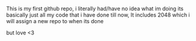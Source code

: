 <title> Hello Everyone </title>

This is my first github repo, i literally had/have no idea what im doing
its basically just all my code that i have done till now, 
It includes 2048 which i will assign a new repo to when its done

but love <3